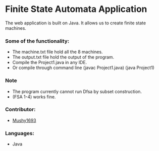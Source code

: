 # Finite State Automata Application #

The web application is built on Java. It allows us to create finite state machines.

### Some of the functionality: ###
* The machine.txt file hold all the 8 machines.
* The output.txt file hold the output of the program.
* Compile the Project1.java in any IDE.
* Or compile through command line
  (javac Project1.java)
  (java Project1)

### Note ###
* The program currently cannot run Dfsa by subset construction.
* (FSA 1-4) works fine.

### Contributor: ###

* [Mushy1693](https://bitbucket.org/mushy1693/)

### Languages: ###

* Java